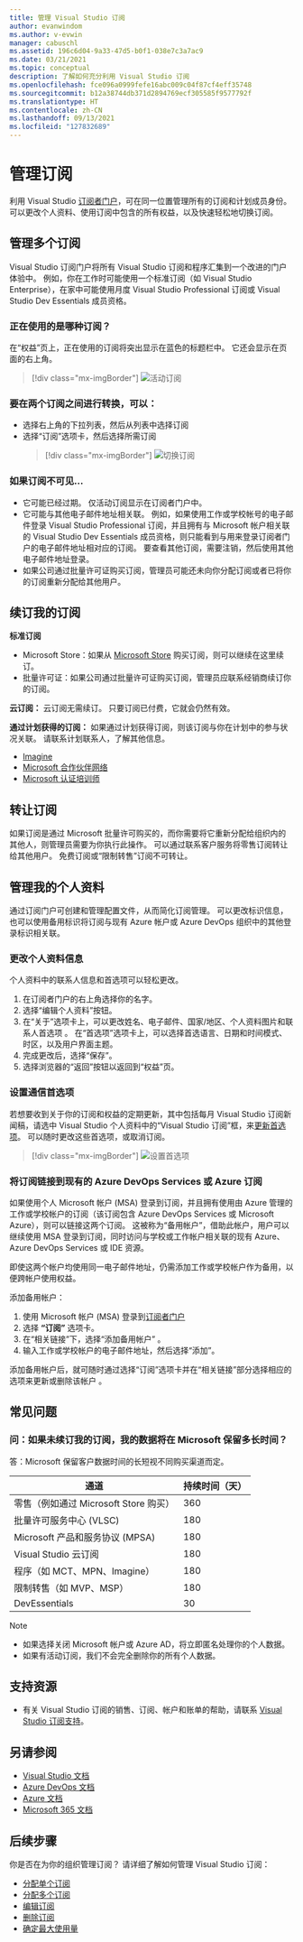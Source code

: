 ```yaml
---
title: 管理 Visual Studio 订阅
author: evanwindom
ms.author: v-evwin
manager: cabuschl
ms.assetid: 196c6d04-9a33-47d5-b0f1-038e7c3a7ac9
ms.date: 03/21/2021
ms.topic: conceptual
description: 了解如何充分利用 Visual Studio 订阅
ms.openlocfilehash: fce096a0999fefe16abc009c04f87cf4eff35748
ms.sourcegitcommit: b12a38744db371d2894769ecf305585f9577792f
ms.translationtype: HT
ms.contentlocale: zh-CN
ms.lasthandoff: 09/13/2021
ms.locfileid: "127832689"
---
```

# <a name="managing-subscriptions"></a>管理订阅

利用 Visual Studio [订阅者门户](https://my.visualstudio.com)，可在同一位置管理所有的订阅和计划成员身份。 可以更改个人资料、使用订阅中包含的所有权益，以及快速轻松地切换订阅。

## <a name="managing-multiple-subscriptions"></a>管理多个订阅

Visual Studio 订阅门户将所有 Visual Studio 订阅和程序汇集到一个改进的门户体验中。 例如，你在工作时可能使用一个标准订阅（如 Visual Studio Enterprise），在家中可能使用月度 Visual Studio Professional 订阅或 Visual Studio Dev Essentials 成员资格。

### <a name="which-subscription-am-i-using"></a>正在使用的是哪种订阅？

在“权益”页上，正在使用的订阅将突出显示在蓝色的标题栏中。 它还会显示在页面的右上角。
> [!div class="mx-imgBorder"]
> ![活动订阅](_img/manage-vs-subscriptions/current-subscription-cropped.png "当前订阅会显示在页面顶部和“订阅”下拉列表中。")

### <a name="to-switch-between-subscriptions-you-can"></a>要在两个订阅之间进行转换，可以：

- 选择右上角的下拉列表，然后从列表中选择订阅
- 选择“订阅”选项卡，然后选择所需订阅
  > [!div class="mx-imgBorder"]
  > ![切换订阅](_img/manage-vs-subscriptions/change-subscription-resized.png "选择“订阅”选项卡以查看有关所有订阅的详细信息，并在各订阅之间进行切换。")

### <a name="if-your-subscription-is-not-visible"></a>如果订阅不可见...

- 它可能已经过期。 仅活动订阅显示在订阅者门户中。
- 它可能与其他电子邮件地址相关联。 例如，如果使用工作或学校帐号的电子邮件登录 Visual Studio Professional 订阅，并且拥有与 Microsoft 帐户相关联的 Visual Studio Dev Essentials 成员资格，则只能看到与用来登录订阅者门户的电子邮件地址相对应的订阅。 要查看其他订阅，需要注销，然后使用其他电子邮件地址登录。
- 如果公司通过批量许可证购买订阅，管理员可能还未向你分配订阅或者已将你的订阅重新分配给其他用户。

## <a name="renewing-my-subscriptions"></a>续订我的订阅

**标准订阅**
- Microsoft Store：如果从 [Microsoft Store](https://www.microsoft.com/store) 购买订阅，则可以继续在这里续订。
- 批量许可证：如果公司通过批量许可证购买订阅，管理员应联系经销商续订你的订阅。

**云订阅：** 云订阅无需续订。 只要订阅已付费，它就会仍然有效。

**通过计划获得的订阅：** 如果通过计划获得订阅，则该订阅与你在计划中的参与状况关联。 请联系计划联系人，了解其他信息。

- [Imagine](https://imagine.microsoft.com/about)
- [Microsoft 合作伙伴网络](https://partner.microsoft.com)
- [Microsoft 认证培训师](https://www.microsoft.com/learning/mct-certification.aspx)

## <a name="transferring-subscriptions"></a>转让订阅

如果订阅是通过 Microsoft 批量许可购买的，而你需要将它重新分配给组织内的其他人，则管理员需要为你执行此操作。
可以通过联系客户服务将零售订阅转让给其他用户。 免费订阅或“限制转售”订阅不可转让。

## <a name="managing-my-profile"></a>管理我的个人资料

通过订阅门户可创建和管理配置文件，从而简化订阅管理。 可以更改标识信息，也可以使用备用标识将订阅与现有 Azure 帐户或 Azure DevOps 组织中的其他登录标识相关联。

### <a name="changing-profile-information"></a>更改个人资料信息

个人资料中的联系人信息和首选项可以轻松更改。

1. 在订阅者门户的右上角选择你的名字。
2. 选择“编辑个人资料”按钮。
3. 在“关于”选项卡上，可以更改姓名、电子邮件、国家/地区、个人资料图片和联系人首选项  。 在“首选项”选项卡上，可以选择首选语言、日期和时间模式、时区，以及用户界面主题。 
4. 完成更改后，选择“保存”。
5. 选择浏览器的“返回”按钮以返回到“权益”页。

### <a name="setting-communications-preferences"></a>设置通信首选项
若想要收到关于你的订阅和权益的定期更新，其中包括每月 Visual Studio 订阅新闻稿，请选中 Visual Studio 个人资料中的“Visual Studio 订阅”框，来[更新首选项](https://app.vsaex.visualstudio.com/me?workflowID=devprogram&tab=edit)。 可以随时更改这些首选项，或取消订阅。 

   > [!div class="mx-imgBorder"]
   > ![设置首选项](_img/manage-vs-subscriptions/change-prefs.png "选中“Visual Studio 订阅计划电子邮件”复选框以接收更新。")
   
### <a name="linking-my-subscription-to-existing-azure-devops-services-or-azure-subscriptions"></a>将订阅链接到现有的 Azure DevOps Services 或 Azure 订阅
如果使用个人 Microsoft 帐户 (MSA) 登录到订阅，并且拥有使用由 Azure 管理的工作或学校帐户的订阅（该订阅包含 Azure DevOps Services 或 Microsoft Azure），则可以链接这两个订阅。 这被称为“备用帐户”，借助此帐户，用户可以继续使用 MSA 登录到订阅，同时访问与学校或工作帐户相关联的现有 Azure、Azure DevOps Services 或 IDE 资源。

即使这两个帐户均使用同一电子邮件地址，仍需添加工作或学校帐户作为备用，以便跨帐户使用权益。

添加备用帐户：

1. 使用 Microsoft 帐户 (MSA) 登录到[订阅者门户](https://my.visualstudio.com?wt.mc_id=o~msft~docs)
2. 选择 **“订阅”** 选项卡。
3. 在“相关链接”下，选择“添加备用帐户”   。
4. 输入工作或学校帐户的电子邮件地址，然后选择“添加”。

添加备用帐户后，就可随时通过选择“订阅”选项卡并在“相关链接”部分选择相应的选项来更新或删除该帐户 。

## <a name="frequently-asked-questions"></a>常见问题

### <a name="q-if-i-do-not-renew-my-subscription-how-long-will-microsoft-keep-my-data"></a>问：如果未续订我的订阅，我的数据将在 Microsoft 保留多长时间？
答：Microsoft 保留客户数据时间的长短视不同购买渠道而定。

| 通道                                                | 持续时间（天） |
|--------------------------------------------------------|-----------------|
|    零售（例如通过 Microsoft Store 购买）               |    360          |
|    批量许可服务中心 (VLSC)              |    180          |
|    Microsoft 产品和服务协议 (MPSA)    |    180          |
|    Visual Studio 云订阅                   |    180          |
|    程序（如 MCT、MPN、Imagine）          |    180          |
|    限制转售（如 MVP、MSP）                      |    180          |
|    DevEssentials                                       |    30           |

> [!NOTE]
> - 如果选择关闭 Microsoft 帐户或 Azure AD，将立即匿名处理你的个人数据。
> - 如果有活动订阅，我们不会完全删除你的所有个人数据。

## <a name="support-resources"></a>支持资源
- 有关 Visual Studio 订阅的销售、订阅、帐户和账单的帮助，请联系 [Visual Studio 订阅支持](https://aka.ms/vssubscriberhelp)。

## <a name="see-also"></a>另请参阅
- [Visual Studio 文档](/visualstudio/)
- [Azure DevOps 文档](/azure/devops/)
- [Azure 文档](/azure/)
- [Microsoft 365 文档](/microsoft-365/)

## <a name="next-steps"></a>后续步骤
你是否在为你的组织管理订阅？  请详细了解如何管理 Visual Studio 订阅：
- [分配单个订阅](assign-license.md)
- [分配多个订阅](assign-license-bulk.md)
- [编辑订阅](edit-license.md)
- [删除订阅](delete-license.md)
- [确定最大使用量](maximum-usage.md)
